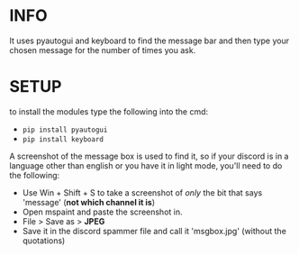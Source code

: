 # INFO
It uses pyautogui and keyboard to find the message bar and then type your chosen message for the number of times you ask.

# SETUP
to install the modules type the following into the cmd:
- ``pip install pyautogui``
- ``pip install keyboard``

A screenshot of the message box is used to find it, so if your discord is in a language other than english or you have it in light mode, you'll need to do the following:
- Use Win + Shift + S to take a screenshot of *only* the bit that says 'message' (**not which channel it is**)
- Open mspaint and paste the screenshot in.
- File > Save as > **JPEG**
- Save it in the discord spammer file and call it 'msgbox.jpg' (without the quotations)
